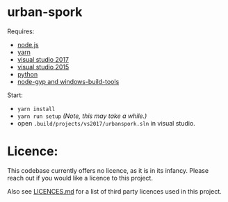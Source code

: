 # urban-spork

Requires:
- [node.js](https://nodejs.org/en/) 
- [yarn](https://yarnpkg.com/en/docs/getting-started)
- [visual studio 2017](https://www.visualstudio.com/downloads/)
- [visual studio 2015](https://www.visualstudio.com/downloads/)
- [python](https://www.python.org/downloads/release/python-2714/)
- [node-gyp and windows-build-tools](https://github.com/nodejs/node-gyp)

Start:
- `yarn install`
- `yarn run setup` *(Note, this may take a while.)*
- open `.build/projects/vs2017/urbanspork.sln` in visual studio.

# Licence:

This codebase currently offers no licence, as it is in its infancy. Please reach out if you would like a licence to this project.

Also see [LICENCES.md](LICENCES.md) for a list of third party licences used in this project.
